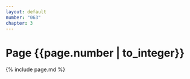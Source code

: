```yaml
---
layout: default
number: "063"
chapter: 3
---
```


# Page {{page.number | to_integer}}
{% include page.md %}
